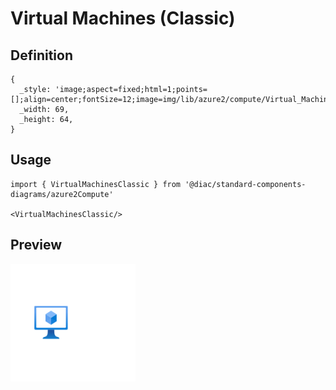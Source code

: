 # Virtual Machines (Classic)

## Definition

```
{
  _style: 'image;aspect=fixed;html=1;points=[];align=center;fontSize=12;image=img/lib/azure2/compute/Virtual_Machines_Classic.svg;strokeColor=none;',
  _width: 69,
  _height: 64,
}
```

## Usage

```
import { VirtualMachinesClassic } from '@diac/standard-components-diagrams/azure2Compute'

<VirtualMachinesClassic/>
```

## Preview

<img src="./virtual-machines-classic.png" width="200"/>
